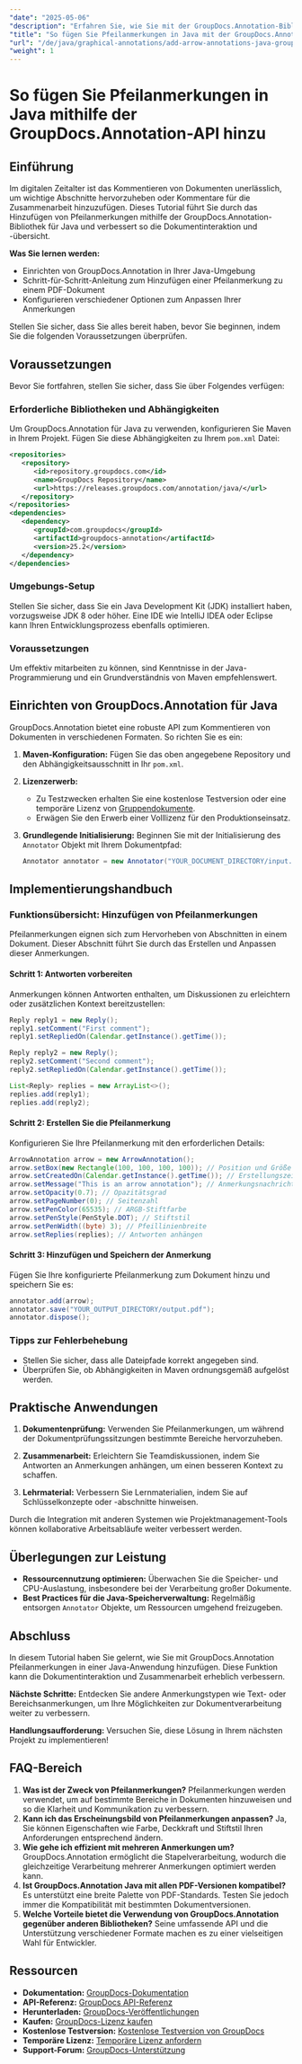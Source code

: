 ```yaml
---
"date": "2025-05-06"
"description": "Erfahren Sie, wie Sie mit der GroupDocs.Annotation-Bibliothek für Java effizient Pfeilanmerkungen zu PDFs hinzufügen. Verbessern Sie die Übersichtlichkeit Ihrer Dokumente und die Zusammenarbeit."
"title": "So fügen Sie Pfeilanmerkungen in Java mit der GroupDocs.Annotation-API hinzu"
"url": "/de/java/graphical-annotations/add-arrow-annotations-java-groupdocs/"
"weight": 1
---
```


# So fügen Sie Pfeilanmerkungen in Java mithilfe der GroupDocs.Annotation-API hinzu

## Einführung

Im digitalen Zeitalter ist das Kommentieren von Dokumenten unerlässlich, um wichtige Abschnitte hervorzuheben oder Kommentare für die Zusammenarbeit hinzuzufügen. Dieses Tutorial führt Sie durch das Hinzufügen von Pfeilanmerkungen mithilfe der GroupDocs.Annotation-Bibliothek für Java und verbessert so die Dokumentinteraktion und -übersicht.

**Was Sie lernen werden:**
- Einrichten von GroupDocs.Annotation in Ihrer Java-Umgebung
- Schritt-für-Schritt-Anleitung zum Hinzufügen einer Pfeilanmerkung zu einem PDF-Dokument
- Konfigurieren verschiedener Optionen zum Anpassen Ihrer Anmerkungen

Stellen Sie sicher, dass Sie alles bereit haben, bevor Sie beginnen, indem Sie die folgenden Voraussetzungen überprüfen.

## Voraussetzungen

Bevor Sie fortfahren, stellen Sie sicher, dass Sie über Folgendes verfügen:

### Erforderliche Bibliotheken und Abhängigkeiten
Um GroupDocs.Annotation für Java zu verwenden, konfigurieren Sie Maven in Ihrem Projekt. Fügen Sie diese Abhängigkeiten zu Ihrem `pom.xml` Datei:

```xml
<repositories>
   <repository>
      <id>repository.groupdocs.com</id>
      <name>GroupDocs Repository</name>
      <url>https://releases.groupdocs.com/annotation/java/</url>
   </repository>
</repositories>
<dependencies>
   <dependency>
      <groupId>com.groupdocs</groupId>
      <artifactId>groupdocs-annotation</artifactId>
      <version>25.2</version>
   </dependency>
</dependencies>
```

### Umgebungs-Setup
Stellen Sie sicher, dass Sie ein Java Development Kit (JDK) installiert haben, vorzugsweise JDK 8 oder höher. Eine IDE wie IntelliJ IDEA oder Eclipse kann Ihren Entwicklungsprozess ebenfalls optimieren.

### Voraussetzungen
Um effektiv mitarbeiten zu können, sind Kenntnisse in der Java-Programmierung und ein Grundverständnis von Maven empfehlenswert.

## Einrichten von GroupDocs.Annotation für Java

GroupDocs.Annotation bietet eine robuste API zum Kommentieren von Dokumenten in verschiedenen Formaten. So richten Sie es ein:

1. **Maven-Konfiguration:**
   Fügen Sie das oben angegebene Repository und den Abhängigkeitsausschnitt in Ihr `pom.xml`.

2. **Lizenzerwerb:**
   - Zu Testzwecken erhalten Sie eine kostenlose Testversion oder eine temporäre Lizenz von [Gruppendokumente](https://purchase.groupdocs.com/temporary-license/).
   - Erwägen Sie den Erwerb einer Volllizenz für den Produktionseinsatz.

3. **Grundlegende Initialisierung:**
   Beginnen Sie mit der Initialisierung des `Annotator` Objekt mit Ihrem Dokumentpfad:

   ```java
   Annotator annotator = new Annotator("YOUR_DOCUMENT_DIRECTORY/input.pdf");
   ```

## Implementierungshandbuch

### Funktionsübersicht: Hinzufügen von Pfeilanmerkungen
Pfeilanmerkungen eignen sich zum Hervorheben von Abschnitten in einem Dokument. Dieser Abschnitt führt Sie durch das Erstellen und Anpassen dieser Anmerkungen.

#### Schritt 1: Antworten vorbereiten 
Anmerkungen können Antworten enthalten, um Diskussionen zu erleichtern oder zusätzlichen Kontext bereitzustellen:

```java
Reply reply1 = new Reply();
reply1.setComment("First comment");
reply1.setRepliedOn(Calendar.getInstance().getTime());

Reply reply2 = new Reply();
reply2.setComment("Second comment");
reply2.setRepliedOn(Calendar.getInstance().getTime());

List<Reply> replies = new ArrayList<>();
replies.add(reply1);
replies.add(reply2);
```

#### Schritt 2: Erstellen Sie die Pfeilanmerkung 
Konfigurieren Sie Ihre Pfeilanmerkung mit den erforderlichen Details:

```java
ArrowAnnotation arrow = new ArrowAnnotation();
arrow.setBox(new Rectangle(100, 100, 100, 100)); // Position und Größe
arrow.setCreatedOn(Calendar.getInstance().getTime()); // Erstellungszeit
arrow.setMessage("This is an arrow annotation"); // Anmerkungsnachricht
arrow.setOpacity(0.7); // Opazitätsgrad
arrow.setPageNumber(0); // Seitenzahl
arrow.setPenColor(65535); // ARGB-Stiftfarbe
arrow.setPenStyle(PenStyle.DOT); // Stiftstil
arrow.setPenWidth((byte) 3); // Pfeillinienbreite
arrow.setReplies(replies); // Antworten anhängen
```

#### Schritt 3: Hinzufügen und Speichern der Anmerkung 
Fügen Sie Ihre konfigurierte Pfeilanmerkung zum Dokument hinzu und speichern Sie es:

```java
annotator.add(arrow);
annotator.save("YOUR_OUTPUT_DIRECTORY/output.pdf");
annotator.dispose();
```

### Tipps zur Fehlerbehebung
- Stellen Sie sicher, dass alle Dateipfade korrekt angegeben sind.
- Überprüfen Sie, ob Abhängigkeiten in Maven ordnungsgemäß aufgelöst werden.

## Praktische Anwendungen

1. **Dokumentenprüfung:**
   Verwenden Sie Pfeilanmerkungen, um während der Dokumentprüfungssitzungen bestimmte Bereiche hervorzuheben.
   
2. **Zusammenarbeit:**
   Erleichtern Sie Teamdiskussionen, indem Sie Antworten an Anmerkungen anhängen, um einen besseren Kontext zu schaffen.
3. **Lehrmaterial:**
   Verbessern Sie Lernmaterialien, indem Sie auf Schlüsselkonzepte oder -abschnitte hinweisen.

Durch die Integration mit anderen Systemen wie Projektmanagement-Tools können kollaborative Arbeitsabläufe weiter verbessert werden.

## Überlegungen zur Leistung
- **Ressourcennutzung optimieren:** Überwachen Sie die Speicher- und CPU-Auslastung, insbesondere bei der Verarbeitung großer Dokumente.
- **Best Practices für die Java-Speicherverwaltung:** Regelmäßig entsorgen `Annotator` Objekte, um Ressourcen umgehend freizugeben.

## Abschluss
In diesem Tutorial haben Sie gelernt, wie Sie mit GroupDocs.Annotation Pfeilanmerkungen in einer Java-Anwendung hinzufügen. Diese Funktion kann die Dokumentinteraktion und Zusammenarbeit erheblich verbessern.

**Nächste Schritte:**
Entdecken Sie andere Anmerkungstypen wie Text- oder Bereichsanmerkungen, um Ihre Möglichkeiten zur Dokumentverarbeitung weiter zu verbessern.

**Handlungsaufforderung:** Versuchen Sie, diese Lösung in Ihrem nächsten Projekt zu implementieren!

## FAQ-Bereich

1. **Was ist der Zweck von Pfeilanmerkungen?**
   Pfeilanmerkungen werden verwendet, um auf bestimmte Bereiche in Dokumenten hinzuweisen und so die Klarheit und Kommunikation zu verbessern.
2. **Kann ich das Erscheinungsbild von Pfeilanmerkungen anpassen?**
   Ja, Sie können Eigenschaften wie Farbe, Deckkraft und Stiftstil Ihren Anforderungen entsprechend ändern.
3. **Wie gehe ich effizient mit mehreren Anmerkungen um?**
   GroupDocs.Annotation ermöglicht die Stapelverarbeitung, wodurch die gleichzeitige Verarbeitung mehrerer Anmerkungen optimiert werden kann.
4. **Ist GroupDocs.Annotation Java mit allen PDF-Versionen kompatibel?**
   Es unterstützt eine breite Palette von PDF-Standards. Testen Sie jedoch immer die Kompatibilität mit bestimmten Dokumentversionen.
5. **Welche Vorteile bietet die Verwendung von GroupDocs.Annotation gegenüber anderen Bibliotheken?**
   Seine umfassende API und die Unterstützung verschiedener Formate machen es zu einer vielseitigen Wahl für Entwickler.

## Ressourcen
- **Dokumentation:** [GroupDocs-Dokumentation](https://docs.groupdocs.com/annotation/java/)
- **API-Referenz:** [GroupDocs API-Referenz](https://reference.groupdocs.com/annotation/java/)
- **Herunterladen:** [GroupDocs-Veröffentlichungen](https://releases.groupdocs.com/annotation/java/)
- **Kaufen:** [GroupDocs-Lizenz kaufen](https://purchase.groupdocs.com/buy)
- **Kostenlose Testversion:** [Kostenlose Testversion von GroupDocs](https://releases.groupdocs.com/annotation/java/)
- **Temporäre Lizenz:** [Temporäre Lizenz anfordern](https://purchase.groupdocs.com/temporary-license/)
- **Support-Forum:** [GroupDocs-Unterstützung](https://forum.groupdocs.com/c/annotation/)